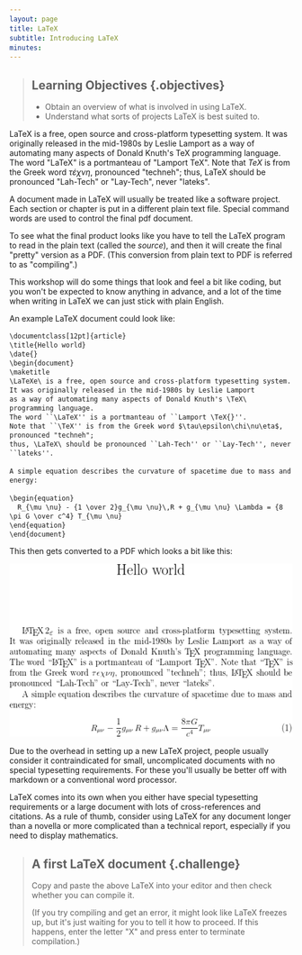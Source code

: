 ```yaml
---
layout: page
title: LaTeX
subtitle: Introducing LaTeX
minutes: 
---
```


> ## Learning Objectives {.objectives}
>
> * Obtain an overview of what is involved in using LaTeX.
> * Understand what sorts of projects LaTeX is best suited to.

LaTeX is a free, open source and cross-platform typesetting system.
It was originally released in the mid-1980s by Leslie Lamport
as a way of automating many aspects of Donald Knuth's TeX programming language.
The word "LaTeX" is a portmanteau of "Lamport TeX".
Note that *TeX* is from the Greek word *τέχνη*, pronounced "techneh";
thus, LaTeX should be pronounced "Lah-Tech" or "Lay-Tech", never "lateks".

A document made in LaTeX will usually be treated like a software project.
Each section or chapter is put in a different plain text file.
Special command words are used to control the final pdf document.

To see what the final product looks like you have to tell the LaTeX program
to read in the plain text (called the *source*),
and then it will create the final "pretty" version as a PDF.
(This conversion from plain text to PDF is referred to as "compiling".)

This workshop will do some things that look and feel a bit like coding,
but you won't be expected to know anything in advance,
and a lot of the time when writing in LaTeX we can just stick with plain
English.

An example LaTeX document could look like:

~~~ {.tex}
\documentclass[12pt]{article}
\title{Hello world}
\date{}
\begin{document}
\maketitle
\LaTeXe\ is a free, open source and cross-platform typesetting system.
It was originally released in the mid-1980s by Leslie Lamport
as a way of automating many aspects of Donald Knuth's \TeX\ programming language.
The word ``\LaTeX'' is a portmanteau of ``Lamport \TeX{}''.
Note that ``\TeX'' is from the Greek word $\tau\epsilon\chi\nu\eta$, pronounced "techneh";
thus, \LaTeX\ should be pronounced ``Lah-Tech'' or ``Lay-Tech'', never ``lateks''.

A simple equation describes the curvature of spacetime due to mass and energy:

\begin{equation}
  R_{\mu \nu} - {1 \over 2}g_{\mu \nu}\,R + g_{\mu \nu} \Lambda = {8 \pi G \over c^4} T_{\mu \nu}
\end{equation}
\end{document}
~~~

This then gets converted to a PDF which looks a bit like this:

![](fig/00-example.png)

Due to the overhead in setting up a new LaTeX project,
people usually consider it contraindicated for small,
uncomplicated documents with no special typesetting requirements.
For these you'll usually be better off with markdown
or a conventional word processor.

LaTeX comes into its own when you either have special typesetting requirements
or a large document with lots of cross-references and citations.
As a rule of thumb, consider using LaTeX for any document
longer than a novella or more complicated than a technical report,
especially if you need to display mathematics.

> ## A first LaTeX document {.challenge}
>
> Copy and paste the above LaTeX into your editor and then check whether you can
> compile it.
>
> (If you try compiling and get an error, it might look like LaTeX freezes up,
> but it's just waiting for you to tell it how to proceed.
> If this happens, enter the letter "X" and press enter to terminate compilation.)
